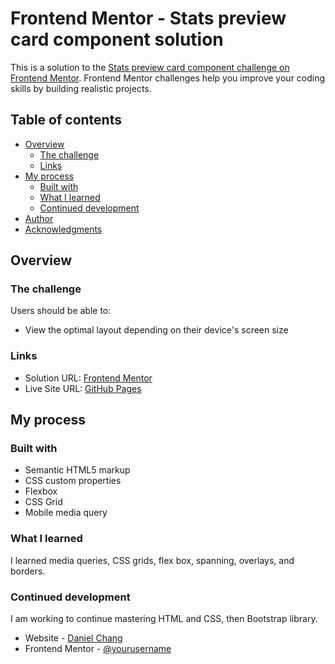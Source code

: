 # Frontend Mentor - Stats preview card component solution

This is a solution to the [Stats preview card component challenge on Frontend Mentor](https://www.frontendmentor.io/challenges/stats-preview-card-component-8JqbgoU62). Frontend Mentor challenges help you improve your coding skills by building realistic projects. 

## Table of contents

- [Overview](#overview)
  - [The challenge](#the-challenge)
  - [Links](#links)
- [My process](#my-process)
  - [Built with](#built-with)
  - [What I learned](#what-i-learned)
  - [Continued development](#continued-development)
- [Author](#author)
- [Acknowledgments](#acknowledgments)

## Overview

### The challenge

Users should be able to:

- View the optimal layout depending on their device's screen size

### Links

- Solution URL: [Frontend Mentor](https://www.frontendmentor.io/solutions/stats-preview-card-component-using-html-and-css-9teTatqxYm)
- Live Site URL: [GitHub Pages](https://danielchang2001.github.io/Stats-Preview-Card-Component-Challege/)

## My process

### Built with

- Semantic HTML5 markup
- CSS custom properties
- Flexbox
- CSS Grid
- Mobile media query

### What I learned

I learned media queries, CSS grids, flex box, spanning, overlays, and borders.

### Continued development

I am working to continue mastering HTML and CSS, then Bootstrap library.

- Website - [Daniel Chang](https://danielchangcreations.me/)
- Frontend Mentor - [@yourusername](https://www.frontendmentor.io/profile/danielchang2001)
